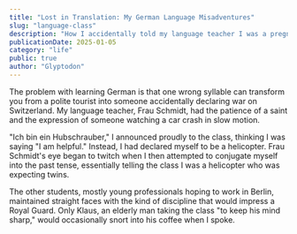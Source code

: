 ```yaml
---
title: "Lost in Translation: My German Language Misadventures"
slug: "language-class"
description: "How I accidentally told my language teacher I was a pregnant helicopter, and other linguistic failures"
publicationDate: 2025-01-05
category: "life"
public: true
author: "Glyptodon"
---
```


The problem with learning German is that one wrong syllable can transform you from a polite tourist into someone accidentally declaring war on Switzerland. My language teacher, Frau Schmidt, had the patience of a saint and the expression of someone watching a car crash in slow motion.

"Ich bin ein Hubschrauber," I announced proudly to the class, thinking I was saying "I am helpful." Instead, I had declared myself to be a helicopter. Frau Schmidt's eye began to twitch when I then attempted to conjugate myself into the past tense, essentially telling the class I was a helicopter who was expecting twins.

The other students, mostly young professionals hoping to work in Berlin, maintained straight faces with the kind of discipline that would impress a Royal Guard. Only Klaus, an elderly man taking the class "to keep his mind sharp," would occasionally snort into his coffee when I spoke.
